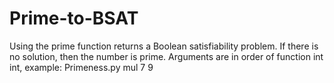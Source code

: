 # Prime-to-BSAT
Using the prime function returns a Boolean satisfiability problem. If there is no solution, then the number is prime.
Arguments are in order of function int int, example:
Primeness.py mul 7 9
